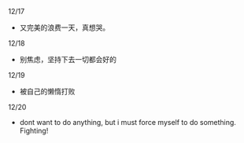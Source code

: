 12/17

- 又完美的浪费一天，真想哭。

12/18

- 别焦虑，坚持下去一切都会好的

12/19

- 被自己的懒惰打败

12/20

- dont want to do anything, but i must force myself to do something. Fighting!
